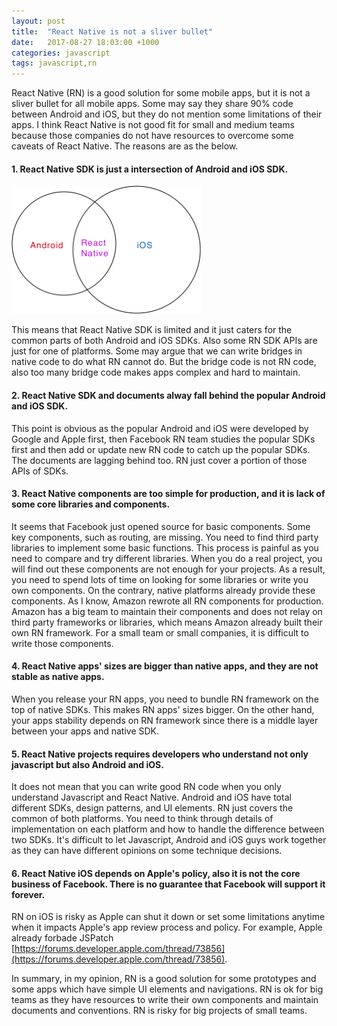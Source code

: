 ```yaml
---
layout: post
title:  "React Native is not a sliver bullet"
date:   2017-08-27 18:03:00 +1000
categories: javascript
tags: javascript,rn
---
```


React Native (RN) is a good solution for some mobile apps, but it is not a sliver bullet for all mobile apps. Some may say they share 90% code between Android and iOS, but they do not mention some limitations of their apps. I think React Native is not good fit for small and medium teams because those companies do not have resources to overcome some caveats of React Native. The reasons are as the below.

#### 1. React Native SDK is just a intersection of Android and iOS SDK.
<img src="/images/ios/rn1.png" alt="Drawing" style="width: 303px;height: 205px"/>

This means that React Native SDK is limited and it just caters for the common parts of both Android and iOS SDKs. Also some RN SDK APIs are just for one of platforms. Some may argue that we can write bridges in native code to do what RN cannot do. But the bridge code is not RN code, also too many bridge code makes apps complex and hard to maintain.

#### 2. React Native SDK and documents alway fall behind the popular Android and iOS SDK.

This point is obvious as the popular Android and iOS were developed by Google and Apple first, then Facebook RN team studies the popular SDKs first and then add or update new RN code to catch up the popular SDKs. The documents are lagging behind too. RN just cover a portion of those APIs of SDKs.

#### 3. React Native components are too simple for production, and it is lack of some core libraries and components.

It seems that Facebook just opened source for basic components. Some key components, such as routing, are missing. You need to find third party libraries to implement some basic functions. This process is painful as you need to compare and try different libraries. When you do a real project, you will find out these components are not enough for your projects. As a result, you need to spend lots of time on looking for some libraries or write you own components. On the contrary, native platforms already provide these components. As I know, Amazon rewrote all RN components for production. Amazon has a big team to maintain their components and does not relay on third party frameworks or libraries, which means Amazon already built their own RN framework. For a small team or small companies, it is difficult to write those components.

#### 4. React Native apps' sizes are bigger than native apps, and they are not stable as native apps.

When you release your RN apps, you need to bundle RN framework on the top of native SDKs.
This makes RN apps' sizes bigger. On the other hand, your apps stability depends on RN framework since there is a middle layer between your apps and native SDK.

#### 5. React Native projects requires developers who understand not only javascript but also Android and iOS.

It does not mean that you can write good RN code when you only understand Javascript and React Native. Android and iOS have total different SDKs, design patterns, and UI elements. RN just covers the common of both platforms. You need to think through details of implementation on each platform and how to handle the difference between two SDKs. It's difficult to let Javascript, Android and iOS guys work together as they can have different opinions on some technique decisions.  

#### 6. React Native iOS depends on Apple's policy, also it is not the core business of Facebook. There is no guarantee that Facebook will support it forever.

RN on iOS is risky as Apple can shut it down or set some limitations anytime when it impacts Apple's app review process and policy. For example, Apple already forbade JSPatch [https://forums.developer.apple.com/thread/73856](https://forums.developer.apple.com/thread/73856).


In summary, in my opinion, RN is a good solution for some prototypes and some apps which have simple UI elements and navigations. RN is ok for big teams as they have resources to write their own components and maintain documents and conventions. RN is risky for big projects of small teams.

